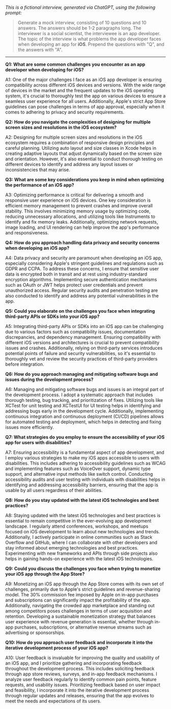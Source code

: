 *This is a fictional interview, generated via ChatGPT, using the following prompt:*
> Generate a mock interview, consisting of 10 questions and 10 answers. The answers should be 1-2 paragraphs long. The interviewer is a social scientist, the interviewee is an app developer. The topic of the interview is what problems the app developer faces when developing an app for **iOS**. Prepend the questions with "Q", and the answers with "A".

---

**Q1: What are some common challenges you encounter as an app developer when developing for iOS?**

A1: One of the major challenges I face as an iOS app developer is ensuring compatibility across different iOS devices and versions. With the wide range of devices in the market and the frequent updates to the iOS operating system, it's crucial to thoroughly test the app on various devices to ensure a seamless user experience for all users. Additionally, Apple's strict App Store guidelines can pose challenges in terms of app approval, especially when it comes to adhering to privacy and security requirements.

**Q2: How do you navigate the complexities of designing for multiple screen sizes and resolutions in the iOS ecosystem?**

A2: Designing for multiple screen sizes and resolutions in the iOS ecosystem requires a combination of responsive design principles and careful planning. Utilizing auto layout and size classes in Xcode helps in creating adaptive layouts that adjust dynamically based on the screen size and orientation. However, it's also essential to conduct thorough testing on different devices to identify and address any layout issues or inconsistencies that may arise.

**Q3: What are some key considerations you keep in mind when optimizing the performance of an iOS app?**

A3: Optimizing performance is critical for delivering a smooth and responsive user experience on iOS devices. One key consideration is efficient memory management to prevent crashes and improve overall stability. This involves minimizing memory usage by optimizing code, reducing unnecessary allocations, and utilizing tools like Instruments to identify and fix memory leaks. Additionally, optimizing network requests, image loading, and UI rendering can help improve the app's performance and responsiveness.

**Q4: How do you approach handling data privacy and security concerns when developing an iOS app?**

A4: Data privacy and security are paramount when developing an iOS app, especially considering Apple's stringent guidelines and regulations such as GDPR and CCPA. To address these concerns, I ensure that sensitive user data is encrypted both in transit and at rest using industry-standard encryption algorithms. Implementing secure authentication mechanisms such as OAuth or JWT helps protect user credentials and prevent unauthorized access. Regular security audits and penetration testing are also conducted to identify and address any potential vulnerabilities in the app.

**Q5: Could you elaborate on the challenges you face when integrating third-party APIs or SDKs into your iOS app?**

A5: Integrating third-party APIs or SDKs into an iOS app can be challenging due to various factors such as compatibility issues, documentation discrepancies, and dependency management. Ensuring compatibility with different iOS versions and architectures is crucial to prevent compatibility issues and crashes. Additionally, relying on third-party services introduces potential points of failure and security vulnerabilities, so it's essential to thoroughly vet and review the security practices of third-party providers before integration.

**Q6: How do you approach managing and mitigating software bugs and issues during the development process?**

A6: Managing and mitigating software bugs and issues is an integral part of the development process. I adopt a systematic approach that includes thorough testing, bug tracking, and prioritization of fixes. Utilizing tools like XCTest for unit testing and XCTestUI for UI testing helps in identifying and addressing bugs early in the development cycle. Additionally, implementing continuous integration and continuous deployment (CI/CD) pipelines allows for automated testing and deployment, which helps in detecting and fixing issues more efficiently.

**Q7: What strategies do you employ to ensure the accessibility of your iOS app for users with disabilities?**

A7: Ensuring accessibility is a fundamental aspect of app development, and I employ various strategies to make my iOS apps accessible to users with disabilities. This includes adhering to accessibility guidelines such as WCAG and implementing features such as VoiceOver support, dynamic type support, and alternative input methods like switch control. Conducting accessibility audits and user testing with individuals with disabilities helps in identifying and addressing accessibility barriers, ensuring that the app is usable by all users regardless of their abilities.

**Q8: How do you stay updated with the latest iOS technologies and best practices?**

A8: Staying updated with the latest iOS technologies and best practices is essential to remain competitive in the ever-evolving app development landscape. I regularly attend conferences, workshops, and meetups focused on iOS development to learn about new technologies and trends. Additionally, I actively participate in online communities such as Stack Overflow and GitHub, where I can collaborate with other developers and stay informed about emerging technologies and best practices. Experimenting with new frameworks and APIs through side projects also helps in gaining hands-on experience with the latest iOS technologies.

**Q9: Could you discuss the challenges you face when trying to monetize your iOS app through the App Store?**

A9: Monetizing an iOS app through the App Store comes with its own set of challenges, primarily due to Apple's strict guidelines and revenue-sharing model. The 30% commission fee imposed by Apple on in-app purchases and subscriptions can significantly impact the profitability of the app. Additionally, navigating the crowded app marketplace and standing out among competitors poses challenges in terms of user acquisition and retention. Developing a sustainable monetization strategy that balances user experience with revenue generation is essential, whether through in-app purchases, subscriptions, or alternative revenue streams such as advertising or sponsorships.

**Q10: How do you approach user feedback and incorporate it into the iterative development process of your iOS app?**

A10: User feedback is invaluable for improving the quality and usability of an iOS app, and I prioritize gathering and incorporating feedback throughout the development process. This includes soliciting feedback through app store reviews, surveys, and in-app feedback mechanisms. I analyze user feedback regularly to identify common pain points, feature requests, and usability issues. Prioritizing feedback based on user impact and feasibility, I incorporate it into the iterative development process through regular updates and releases, ensuring that the app evolves to meet the needs and expectations of its users.